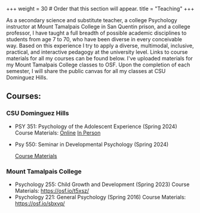 +++
weight = 30  # Order that this section will appear.
title = "Teaching"
+++

As a secondary science and substitute teacher, a college Psychology instructor at Mount Tamalpais College in San Quentin prison, and a college professor, I have taught a full breadth of possible academic disciplines to students from age 7 to 70, who have been diverse in every conceivable way. Based on this experience I try to apply a diverse, multimodal, inclusive, practical, and interactive pedagogy at the university level. Links to course materials for all my courses can be found below. I've uploaded materials for my Mount Tamalpais College classes to OSF. Upon the completion of each semester, I will share the public canvas for all my classes at CSU Dominguez Hills.

## Courses: 
### CSU Dominguez Hills
- PSY 351: Psychology of the Adolescent Experience (Spring 2024)
  Course Materials:
  <a href="https://lor.instructure.com/resources/1a9eeca4aef041a88d7b6534398880a6?shared">Online</a>
  <a href="https://lor.instructure.com/resources/f45c02897f92483e971256ecaeb5b97e?shared">In Person</a>
- Psy 550: Seminar in Developmental Psychology (Spring 2024)

  <a href="https://lor.instructure.com/resources/983f9f106c7c491999f1e4c5dd6b81d5?shared">Course Materials</a>

### Mount Tamalpais College
- Psychology 255: Child Growth and Development (Spring 2023)
  Course Materials: https://osf.io/t5xsz/
- Psychology 221: General Psychology (Spring 2016) 
  Course Materials: https://osf.io/sbxvq/

